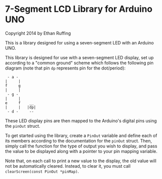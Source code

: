 7-Segment LCD Library for Arduino UNO
=====================================

Copyright 2014 by Ethan Ruffing

This is a library designed for using a seven-segment LED with an Arduino
UNO.

This library is designed for use with a seven-segment LED display, set
up according to a "common ground" scheme which follows the following pin
diagram (note that pin `dp` represents pin for the dot/period):

     - a -
    |     |
    f     g
    |     |
     - g -
    |     |
    e     f    __
    |     |   |dp|
     - d -     --

These LED display pins are then mapped to the Arduino's digital pins
using the `pinOut` struct.

To get started using the library, create a `PinOut` variable and define
each of its members according to the documentation for the `pinOut`
struct. Then, simply call the function for the type of output you wish
to display, and pass the value to be displayed along with a pointer to
your pin mapping variable.

Note that, on each call to print a new value to the display, the old
value will not be automatically cleared. Instead, to clear it, you must
call `clearScreen(const PinOut *pinMap)`.
